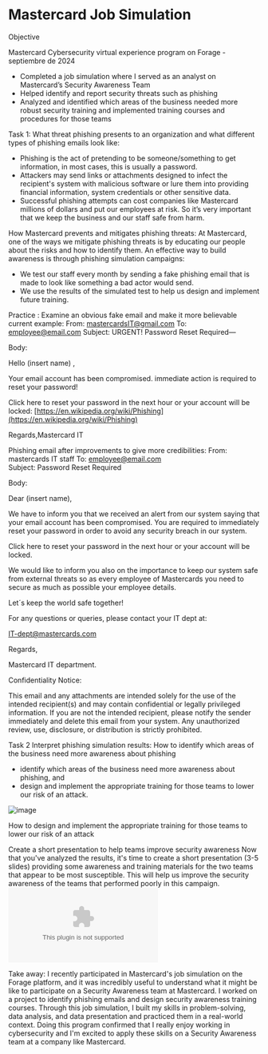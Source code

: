 # Mastercard Job Simulation

Objective

Mastercard Cybersecurity virtual experience program on Forage - septiembre de 2024

 * Completed a job simulation where I served as an analyst on Mastercard’s
   Security Awareness Team 
 * Helped identify and report security threats such as phishing 
 * Analyzed and identified which areas of the business needed more robust
   security training and implemented training courses and procedures for those
   teams

Task 1:
What threat phishing presents to an organization and what different types of phishing emails look like:
* Phishing is the act of pretending to be someone/something to get information, in most cases, this is usually a password.
* Attackers may send links or attachments designed to infect the recipient's system with malicious software or lure them into providing financial information, system credentials or other sensitive data.
* Successful phishing attempts can cost companies like Mastercard millions of dollars and put our employees at risk. So it’s very important that we keep the business and our staff safe from harm.

How Mastercard prevents and mitigates phishing threats:
At Mastercard, one of the ways we mitigate phishing threats is by educating our people about the risks and how to identify them. An effective way to build awareness is through phishing simulation campaigns:

* We test our staff every month by sending a fake phishing email that is made to look like something a bad actor would send.
* We use the results of the simulated test to help us design and implement future training.

Practice :
Examine an obvious fake email and make it more believable 
current example:
From: mastercardsIT@gmail.com
To: employee@email.com 
Subject: URGENT!  Password Reset Required—

Body: 

Hello (insert name)  ,

Your email account has been compromised.  immediate action is required to reset your password!

Click here to reset your password in the next hour or your account will be locked: [https://en.wikipedia.org/wiki/Phishing](https://en.wikipedia.org/wiki/Phishing)
 
Regards,Mastercard IT


Phishing email after improvements to give more credibilities:
From: mastercards IT staff 
To: employee@email.com  
Subject: Password Reset Required 
 
Body:  
 
Dear (insert name), 

 
We have to inform you that we received an alert from our system saying that your email account has been compromised.  You are required to immediately reset your password in order to avoid any security breach in our system. 
 
Click here to reset your password in the next hour or your account will be locked. 

We would like to inform you also on the importance to keep our system safe from external threats so as every employee of Mastercards you need to secure as much as possible your employee details. 

Let´s keep the world safe together! 
 

For any questions or queries, please contact your IT dept at: 

IT-dept@mastercards.com 

 
Regards, 

Mastercard IT department. 

 

Confidentiality Notice: 

This email and any attachments are intended solely for the use of the intended recipient(s) and may contain confidential or legally privileged information. If you are not the intended recipient, please notify the sender immediately and delete this email from your system. Any unauthorized review, use, disclosure, or distribution is strictly prohibited. 


Task 2 Interpret phishing simulation results: 
How to identify which areas of the business need more awareness about phishing
* identify which areas of the business need more awareness about phishing, and
* design and implement the appropriate training for those teams to lower our risk of an attack.

![image](https://github.com/user-attachments/assets/b3ffa56b-151d-42e7-9205-0271c04ff832)


How to design and implement the appropriate training for those teams to lower our risk of an attack

Create a short presentation to help teams improve security awareness 
Now that you've analyzed the results, it's time to create a short presentation (3-5 slides) providing some awareness and training materials for the two teams that appear to be most susceptible. This will help us improve the security awareness of the teams that performed poorly in this campaign.
![image](https://github.com/Matteobarcelona/Mastercard-Project/blob/main/phishing%20security%20awareness.pptx)

Take away:
I recently participated in Mastercard's job simulation on the Forage platform, and it was incredibly useful to understand what it might be like to participate on a Security Awareness team at Mastercard.
I worked on a project to identify phishing emails and design security awareness training courses. Through this job simulation, I built my skills in problem-solving, data analysis, and data presentation and practiced them in a real-world context.
Doing this program confirmed that I really enjoy working in cybersecurity and I'm excited to apply these skills on a Security Awareness team at a company like Mastercard.
